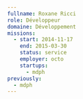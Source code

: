```yaml
---
fullname: Roxane Ricci
role: Développeur
domaine: Développement
missions:
  - start: 2014-11-17
    end: 2015-03-30
    status: service
    employer: octo
    startups:
      - mdph
previously:
  - mdph
---
```

